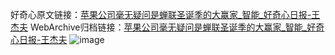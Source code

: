 好奇心原文链接：[苹果公司毫无疑问是蝉联圣诞季的大赢家_智能_好奇心日报-王杰夫](https://www.qdaily.com/articles/4831.html)
WebArchive归档链接：[苹果公司毫无疑问是蝉联圣诞季的大赢家_智能_好奇心日报-王杰夫](http://web.archive.org/web/20190623162802/https://www.qdaily.com/articles/4831.html)
![image](http://ww3.sinaimg.cn/large/007d5XDply1g3w5trtlowj30u03fztxx)